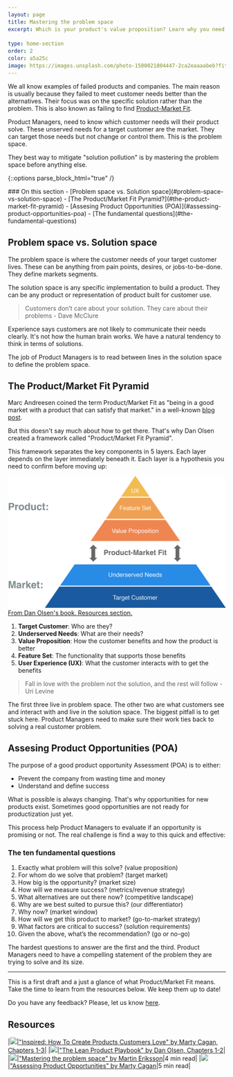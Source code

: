 ```yaml
---
layout: page
title: Mastering the problem space
excerpt: Which is your product's value proposition? Learn why you need to focus on the problem first.

type: home-section
order: 2
color: a5a25c
image: https://images.unsplash.com/photo-1500021804447-2ca2eaaaabeb?fit=crop&w=300&q=80
---
```


We all know examples of failed products and companies. The main reason is usually because they failed to meet customer needs better than the alternatives. Their focus was on the specific solution rather than the problem. This is also known as failing to find [Product-Market Fit](https://en.wikipedia.org/wiki/Product/market_fit).

Product Managers, need to know which customer needs will their product solve. These unserved needs for a target customer are the market. They can target those needs but not change or control them. This is the problem space.

They best way to mitigate "solution pollution" is by mastering the problem space before anything else.

{::options parse_block_html="true" /}
<div class="table-of-content">
### On this section
- [Problem space vs. Solution space](#problem-space-vs-solution-space)
- [The Product/Market Fit Pyramid?](#the-product-market-fit-pyramid)
- [Assesing Product Opportunities (POA)](#assessing-product-opportunities-poa)
	- [The fundamental questions](#the-fundamental-questions)

</div>

## Problem space vs. Solution space

The problem space is where the customer needs of your target customer lives. These can be anything from pain points, desires, or jobs-to-be-done. They define markets segments.

The solution space is any specific implementation to build a product. They can be any product or representation of product built for customer use.

> Customers don’t care about your solution. They care about their problems - Dave McClure

Experience says customers are not likely to communicate their needs clearly. It's not how the human brain works. We have a natural tendency to think in terms of solutions.

The job of Product Managers is to read between lines in the solution space to define the problem space.

## The Product/Market Fit Pyramid

Marc Andreesen coined the term Product/Market Fit as "being in a good market with a product that can satisfy that market." in a well-known [blog post](https://pmarchive.com/guide_to_startups_part4.html).

But this doesn't say much about how to get there. That's why Dan Olsen created a framework called "Product/Market Fit Pyramid".

This framework separates the key components in 5 layers. Each layer depends on the layer immediately beneath it. Each layer is a hypothesis you need to confirm before moving up:

![](images/product_market_fit_pyramid.png "The Product Marjet-Fit Pyramid")
<span>[From Dan Olsen's book. Resources section.](#resources)</span>

1. **Target Customer**: Who are they?
2. **Underserved Needs**: What are their needs?
3. **Value Proposition**: How the customer benefits and how the product is better
4. **Feature Set**: The functionality that supports those benefits
5. **User Experience (UX)**: What the customer interacts with to get the benefits

> Fall in love with the problem not the solution, and the rest will follow - Uri Levine

The first three live in problem space. The other two are what customers see and interact with and live in the solution space.
The biggest pitfall is to get stuck here. Product Managers need to make sure their work ties back to solving a real customer problem.

## Assesing Product Opportunities (POA)

The purpose of a good product opportunity Assessment (POA) is to either:

- Prevent the company from wasting time and money
- Understand and define success

What is possible is always changing. That's why opportunities for new products exist. Sometimes good opportunities are not ready for productization just yet.

This process help Product Managers to evaluate if an opportunity is promising or not. The real challenge is find a way to this quick and effective:

### The ten fundamental questions 

1. Exactly what problem will this solve? (value proposition) 
2. For whom do we solve that problem? (target market) 
3. How big is the opportunity? (market size) 
4. How will we measure success? (metrics/revenue strategy) 
5. What alternatives are out there now? (competitive landscape) 
6. Why are we best suited to pursue this? (our differentiator) 
7. Why now? (market window) 
8. How will we get this product to market? (go-to-market strategy) 
9. What factors are critical to success? (solution requirements) 
10. Given the above, what’s the recommendation? (go or no-go)

The hardest questions to answer are the first and the third. Product Managers need to have a compelling statement of the problem they are trying to solve and its size.

---

This is a first draft and a just a glance of what Product/Market Fit means. Take the time to learn from the resources below. We keep them up to date!

Do you have any feedback? Please, let us know [here](https://forms.gle/8VSU94ehuD1EBGG46).

## Resources

|![](https://img.icons8.com/ios/50/000000/book.png)|["Inspired: How To Create Products Customers Love" by Marty Cagan, Chapters 1-3](https://www.amazon.com/Inspired-Create-Products-Customers-Love/dp/0981690408/)|
|![](https://img.icons8.com/ios/50/000000/book.png)|["The Lean Product Playbook" by Dan Olsen, Chapters 1-2](https://www.amazon.com/Lean-Product-Playbook-Innovate-Products/dp/1118960874/)|
|![](https://img.icons8.com/ios/50/000000/notepad.png)|["Mastering the problem space" by Martin Eriksson](https://www.mindtheproduct.com/2018/08/mastering-the-problem-space-for-product-market-fit-by-dan-olsen/)|4 min read|
|![](https://img.icons8.com/ios/50/000000/notepad.png)|["Assessing Product Opportunities" by Marty Cagan](https://svpg.com/assessing-product-opportunities/)|5 min read|
